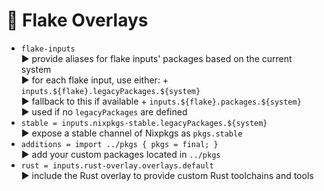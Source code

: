 # 🧩 Flake Overlays

- `flake-inputs`\
  ▶️ provide aliases for flake inputs' packages based on the current system  
  ▶️ for each flake input, use either: + `inputs.${flake}.legacyPackages.${system}`\
  ▶️ fallback to this if available + `inputs.${flake}.packages.${system}`\
  ▶️ used if no `legacyPackages` are defined
- `stable = inputs.nixpkgs-stable.legacyPackages.${system}`\
  ▶️ expose a stable channel of Nixpkgs as `pkgs.stable`
- `additions = import ../pkgs { pkgs = final; }`\
  ▶️ add your custom packages located in `../pkgs`
- `rust = inputs.rust-overlay.overlays.default`\
  ▶️ include the Rust overlay to provide custom Rust toolchains and tools
